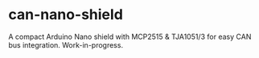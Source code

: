 # can-nano-shield
A compact Arduino Nano shield with MCP2515 &amp; TJA1051/3 for easy CAN bus integration. Work-in-progress.
